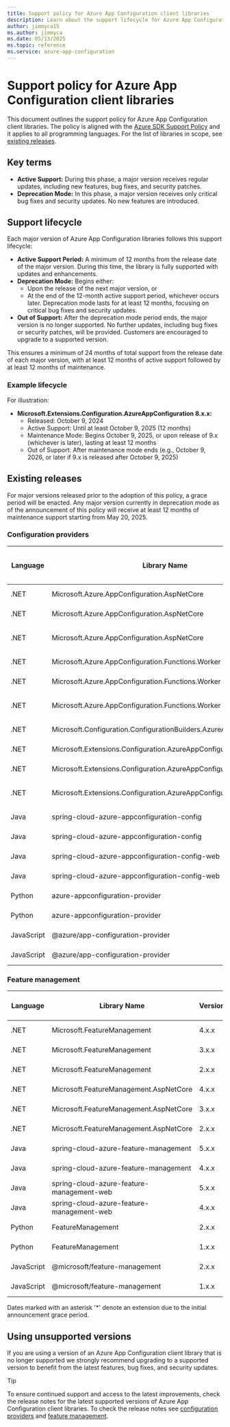 ```yaml
---
title: Support policy for Azure App Configuration client libraries
description: Learn about the support lifecycle for Azure App Configuration client libraries, including active support, deprecation mode, and out-of-support phases.
author: jimmyca15
ms.author: jimmyca
ms.date: 05/13/2025
ms.topic: reference
ms.service: azure-app-configuration
---
```

# Support policy for Azure App Configuration client libraries

This document outlines the support policy for Azure App Configuration client libraries. The policy is aligned with the [Azure SDK Support Policy](https://azure.github.io/azure-sdk/policies_support.html) and it applies to all programming languages. For the list of libraries in scope, see [existing releases](./client-library-support-policy.md#existing-releases).

## Key terms

- **Active Support:** During this phase, a major version receives regular updates, including new features, bug fixes, and security patches.
- **Deprecation Mode:** In this phase, a major version receives only critical bug fixes and security updates. No new features are introduced.

## Support lifecycle

Each major version of Azure App Configuration libraries follows this support lifecycle:

- **Active Support Period:** A minimum of 12 months from the release date of the major version. During this time, the library is fully supported with updates and enhancements.
- **Deprecation Mode:** Begins either:
  - Upon the release of the next major version, or
  - At the end of the 12-month active support period,
  whichever occurs later. Deprecation mode lasts for at least 12 months, focusing on critical bug fixes and security updates.
- **Out of Support:** After the deprecation mode period ends, the major version is no longer supported. No further updates, including bug fixes or security patches, will be provided. Customers are encouraged to upgrade to a supported version.

This ensures a minimum of 24 months of total support from the release date of each major version, with at least 12 months of active support followed by at least 12 months of maintenance.

### Example lifecycle

For illustration:

- **Microsoft.Extensions.Configuration.AzureAppConfiguration 8.x.x:**
  - Released: October 9, 2024
  - Active Support: Until at least October 9, 2025 (12 months)
  - Maintenance Mode: Begins October 9, 2025, or upon release of 9.x (whichever is later), lasting at least 12 months
  - Out of Support: After maintenance mode ends (e.g., October 9, 2026, or later if 9.x is released after October 9, 2025)

## Existing releases

For major versions released prior to the adoption of this policy, a grace period will be enacted. Any major version currently in deprecation mode as of the announcement of this policy will receive at least 12 months of maintenance support starting from May 20, 2025.

### Configuration providers

| Language   | Library Name                                              | Version | Release Date       | Deprecation Mode Start Date | Out of Support Start Date |
|------------|----------------------------------------------------------|---------|--------------------|-----------------------------|---------------------------|
| .NET       | Microsoft.Azure.AppConfiguration.AspNetCore              | 8.x.x   | October 9, 2024    | --                          | --                        |
| .NET       | Microsoft.Azure.AppConfiguration.AspNetCore              | 7.x.x   | November 21, 2023  | November 21, 2024           | May 20, 2026*             |
| .NET       | Microsoft.Azure.AppConfiguration.AspNetCore              | 6.x.x   | March 28, 2023     | March 28, 2024              | March 28, 2025            |
| .NET       | Microsoft.Azure.AppConfiguration.Functions.Worker        | 8.x.x   | October 9, 2024    | --                          | --                        |
| .NET       | Microsoft.Azure.AppConfiguration.Functions.Worker        | 7.x.x   | November 21, 2023  | November 21, 2024           | May 20, 2026*             |
| .NET       | Microsoft.Azure.AppConfiguration.Functions.Worker        | 6.x.x   | March 28, 2023     | March 28, 2024              | March 28, 2025            |
| .NET       | Microsoft.Configuration.ConfigurationBuilders.AzureAppConfiguration | 3.x.x   | April 12, 2023     | --                          | --                        |
| .NET       | Microsoft.Extensions.Configuration.AzureAppConfiguration | 8.x.x   | October 9, 2024    | --                          | --                        |
| .NET       | Microsoft.Extensions.Configuration.AzureAppConfiguration | 7.x.x   | November 21, 2023  | November 21, 2024           | May 20, 2026*             |
| .NET       | Microsoft.Extensions.Configuration.AzureAppConfiguration | 6.x.x   | March 28, 2023     | March 28, 2024              | March 28, 2025            |
| Java       | spring-cloud-azure-appconfiguration-config               | 5.x.x   | April 27, 2023     | --                          | --                        |
| Java       | spring-cloud-azure-appconfiguration-config               | 4.x.x   | April 6, 2023      | April 6, 2024               | April 6, 2025             |
| Java       | spring-cloud-azure-appconfiguration-config-web           | 5.x.x   | April 27, 2023     | --                          | --                        |
| Java       | spring-cloud-azure-appconfiguration-config-web           | 4.x.x   | April 6, 2023      | April 6, 2024               | April 6, 2025             |
| Python     | azure-appconfiguration-provider                          | 2.x.x   | January 7, 2025    | --                          | --                        |
| Python     | azure-appconfiguration-provider                          | 1.x.x   | March 9, 2023      | January 7, 2025             | May 20, 2026*             |
| JavaScript | @azure/app-configuration-provider                        | 2.x.x   | February 13, 2025  | --                          | --                        |
| JavaScript | @azure/app-configuration-provider                        | 1.x.x   | June 5, 2024       | June 5, 2025                | June 5, 2026             |

### Feature management

| Language   | Library Name                               | Version | Release Date       | Deprecation Mode Start Date | Out of Support Start Date |
|------------|--------------------------------------------|---------|--------------------|-----------------------------|---------------------------|
| .NET       | Microsoft.FeatureManagement                 | 4.x.x   | November 1, 2024   | --                          | --                        |
| .NET       | Microsoft.FeatureManagement                 | 3.x.x   | October 27, 2023   | November 1, 2024            | May 20, 2026*             |
| .NET       | Microsoft.FeatureManagement                 | 2.x.x   | February 27, 2020  | October 27, 2023            | October 27, 2024          |
| .NET       | Microsoft.FeatureManagement.AspNetCore      | 4.x.x   | November 1, 2024   | --                          | --                        |
| .NET       | Microsoft.FeatureManagement.AspNetCore      | 3.x.x   | October 27, 2023   | November 1, 2024            | May 20, 2026*             |
| .NET       | Microsoft.FeatureManagement.AspNetCore      | 2.x.x   | February 27, 2020  | October 27, 2023            | October 27, 2024          |
| Java       | spring-cloud-azure-feature-management       | 5.x.x   | April 27, 2023     | --                          | --                        |
| Java       | spring-cloud-azure-feature-management       | 4.x.x   | April 6, 2023      | April 6, 2024               | April 6, 2025             |
| Java       | spring-cloud-azure-feature-management-web   | 5.x.x   | April 27, 2023     | --                          | --                        |
| Java       | spring-cloud-azure-feature-management-web   | 4.x.x   | April 6, 2023      | April 6, 2024               | April 6, 2025             |
| Python     | FeatureManagement                           | 2.x.x   | January 7, 2025    | --                          | --                        |
| Python     | FeatureManagement                           | 1.x.x   | July 1, 2024       | July 1, 2025                | July 1, 2026             |
| JavaScript | @microsoft/feature-management               | 2.x.x   | January 14, 2025   | --                          | --                        |
| JavaScript | @microsoft/feature-management               | 1.x.x   | September 25, 2024 | September 25, 2025          | September 25, 2026        |

Dates marked with an asterisk '*' denote an extension due to the initial announcement grace period.

## Using unsupported versions

If you are using a version of an Azure App Configuration client library that is no longer supported we strongly recommend upgrading to a supported version to benefit from the latest features, bug fixes, and security updates.

> [!TIP]
> To ensure continued support and access to the latest improvements, check the release notes for the latest supported versions of Azure App Configuration client libraries. To check the release notes see [configuration providers](./configuration-provider-overview.md#configuration-provider-libraries) and [feature management](./feature-management-overview.md#feature-management-libraries).